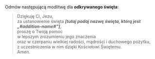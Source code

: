 Odmów następującą modlitwę dla **odkrywanego święta**:
> Dziękuję Ci, Jezu,  
> za ustanowienie święta _**[tutaj podaj nazwę święta, którą jest „#addition-name#”]**_,  
> proszę o Twoją pomoc  
> w lepszym zrozumieniu jego znaczenia  
> oraz w czerpaniu wielkiej radości, mądrości i duchowego pożytku,  
> z uczestniczenia w nim dzięki Kościołowi Świętemu.  
> Amen.
